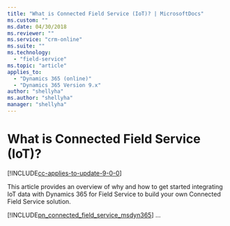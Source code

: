 ```yaml
---
title: "What is Connected Field Service (IoT)? | MicrosoftDocs"
ms.custom: ""
ms.date: 04/30/2018
ms.reviewer: ""
ms.service: "crm-online"
ms.suite: ""
ms.technology: 
  - "field-service"
ms.topic: "article"
applies_to: 
  - "Dynamics 365 (online)"
  - "Dynamics 365 Version 9.x"
author: "shellyha"
ms.author: "shellyha"
manager: "shellyha"
---
```

# What is Connected Field Service (IoT)?

[!INCLUDE[cc-applies-to-update-9-0-0](../includes/cc_applies_to_update_9_0_0.md)]

This article provides an overview of why and how to get started integrating IoT data with Dynamics 365 for Field Service to build your own Connected Field Service solution.


[!INCLUDE[pn_connected_field_service_msdyn365](../includes/pn-connected-field-service-msdyn365.md)] ...  
  
